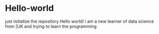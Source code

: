 # Hello-world
just initialize the repository
Hello world!
i am a new learner of data science from |UK and trying to learn the programming
